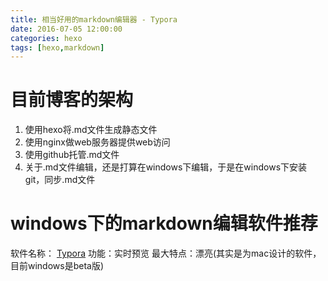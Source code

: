 ```yaml
---
title: 相当好用的markdown编辑器 - Typora
date: 2016-07-05 12:00:00
categories: hexo
tags: [hexo,markdown]
---
```


# 目前博客的架构
1. 使用hexo将.md文件生成静态文件
2. 使用nginx做web服务器提供web访问
3. 使用github托管.md文件
4. 关于.md文件编辑，还是打算在windows下编辑，于是在windows下安装git，同步.md文件
   <!--more-->
# windows下的markdown编辑软件推荐
软件名称： [Typora](http://www.typora.io/#windows)
功能：实时预览
最大特点：漂亮(其实是为mac设计的软件，目前windows是beta版)

